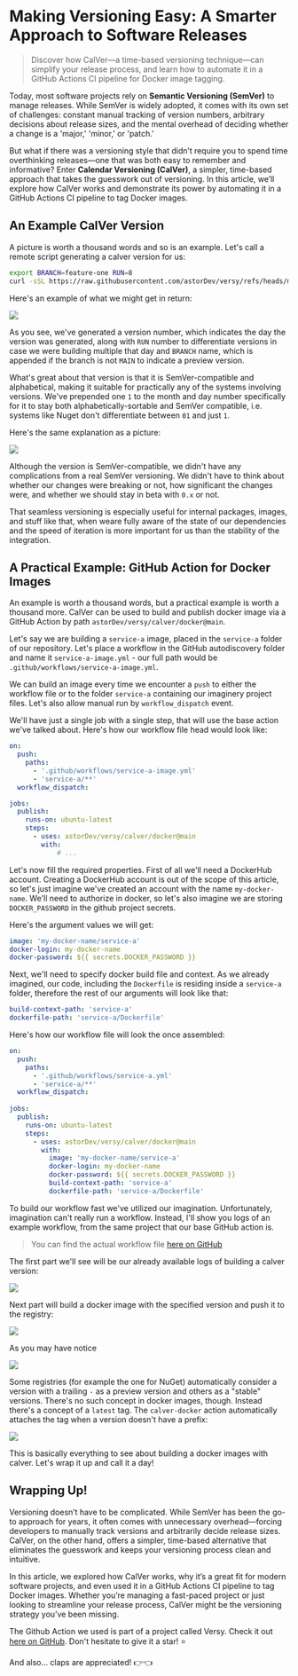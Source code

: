 # Making Versioning Easy: A Smarter Approach to Software Releases

> Discover how CalVer—a time-based versioning technique—can simplify your release process, and learn how to automate it in a GitHub Actions CI pipeline for Docker image tagging.

Today, most software projects rely on **Semantic Versioning (SemVer)** to manage releases. While SemVer is widely adopted, it comes with its own set of challenges: constant manual tracking of version numbers, arbitrary decisions about release sizes, and the mental overhead of deciding whether a change is a 'major,' 'minor,' or 'patch.'

But what if there was a versioning style that didn’t require you to spend time overthinking releases—one that was both easy to remember and informative? Enter **Calendar Versioning (CalVer)**, a simpler, time-based approach that takes the guesswork out of versioning. In this article, we’ll explore how CalVer works and demonstrate its power by automating it in a GitHub Actions CI pipeline to tag Docker images.

## An Example CalVer Version

A picture is worth a thousand words and so is an example. Let's call a remote script generating a calver version for us:

```sh
export BRANCH=feature-one RUN=8
curl -sSL https://raw.githubusercontent.com/astorDev/versy/refs/heads/main/versy | sh -s calver
```

Here's an example of what we might get in return:

![](demo-101.png)

As you see, we've generated a version number, which indicates the day the version was generated, along with `RUN` number to differentiate versions in case we were building multiple that day and `BRANCH` name, which is appended if the branch is not `MAIN` to indicate a preview version.

What's great about that version is that it is SemVer-compatible and alphabetical, making it suitable for practically any of the systems involving versions. We've prepended one `1` to the month and day number specifically for it to stay both alphabetically-sortable and SemVer compatible, i.e. systems like Nuget don't differentiate between `01` and just `1`.

Here's the same explanation as a picture:

![](calver.png)

Although the version is SemVer-compatible, we didn't have any complications from a real SemVer versioning. We didn't have to think about whether our changes were breaking or not, how significant the changes were, and whether we should stay in beta with `0.x` or not.

That seamless versioning is especially useful for internal packages, images, and stuff like that, when weare  fully aware of the state of our dependencies and the speed of iteration is more important for us than the stability of the integration.

## A Practical Example: GitHub Action for Docker Images

An example is worth a thousand words, but a practical example is worth a thousand more. CalVer can be used to build and publish docker image via a GitHub Action by path `astorDev/versy/calver/docker@main`.

Let's say we are building a `service-a` image, placed in the `service-a` folder of our repository. Let's place a workflow in the GitHub autodiscovery folder and name it `service-a-image.yml` - our full path would be `.github/workflows/service-a-image.yml`.

We can build an image every time we encounter a `push` to either the workflow file or to the folder `service-a` containing our imaginery project files. Let's also allow manual run by `workflow_dispatch` event.

We'll have just a single job with a single step, that will use the base action we've talked about. Here's how our workflow file head would look like:

```yaml
on:
  push:
    paths:
      - '.github/workflows/service-a-image.yml'
      - 'service-a/**'
  workflow_dispatch:

jobs:
  publish:
    runs-on: ubuntu-latest
    steps:
      - uses: astorDev/versy/calver/docker@main
        with:
            # ...
```

Let's now fill the required properties. First of all we'll need a DockerHub account. Creating a DockerHub account is out of the scope of this article, so let's just imagine we've created an account with the name `my-docker-name`. We'll need to authorize in docker, so let's also imagine we are storing `DOCKER_PASSWORD` in the github project secrets.

Here's the argument values we will get:

```yaml
image: 'my-docker-name/service-a'
docker-login: my-docker-name
docker-password: ${{ secrets.DOCKER_PASSWORD }}
```

Next, we'll need to specify docker build file and context. As we already imagined, our code, including the `Dockerfile` is residing inside a `service-a` folder, therefore the rest of our arguments will look like that:

```yaml
build-context-path: 'service-a'
dockerfile-path: 'service-a/Dockerfile'
```

Here's how our workflow file will look the once assembled:

```yaml
on:
  push:
    paths:
      - '.github/workflows/service-a.yml'
      - 'service-a/**'
  workflow_dispatch:
    
jobs:
  publish:
    runs-on: ubuntu-latest
    steps:
      - uses: astorDev/versy/calver/docker@main
        with:
          image: 'my-docker-name/service-a'
          docker-login: my-docker-name
          docker-password: ${{ secrets.DOCKER_PASSWORD }}
          build-context-path: 'service-a'
          dockerfile-path: 'service-a/Dockerfile'
```

To build our workflow fast we've utilized our imagination. Unfortunately, imagination can't really run a workflow. Instead, I'll show you logs of an example workflow, from the same project that our base GitHub action is.

> You can find the actual workflow file [here on GitHub](https://github.com/astorDev/versy/blob/main/.github/workflows/calver-docker.yaml)

The first part we'll see will be our already available logs of building a calver version:

![](docker-feature-part-1.png)

Next part will build a docker image with the specified version and push it to the registry:

![](docker-feature-part-2.png)

As you may have notice 

![](docker-main-part-1.png)

Some registries (for example the one for NuGet) automatically consider a version with a trailing `-` as a preview version and others as a "stable" versions. There's no such concept in docker images, though. Instead there's a concept of a `latest` tag. The `calver-docker` action automatically attaches the tag when a version doesn't have a prefix:

![](docker-main-part-2.png)

This is basically everything to see about building a docker images with calver. Let's wrap it up and call it a day!

## Wrapping Up!

Versioning doesn’t have to be complicated. While SemVer has been the go-to approach for years, it often comes with unnecessary overhead—forcing developers to manually track versions and arbitrarily decide release sizes. CalVer, on the other hand, offers a simpler, time-based alternative that eliminates the guesswork and keeps your versioning process clean and intuitive.

In this article, we explored how CalVer works, why it’s a great fit for modern software projects, and even used it in a GitHub Actions CI pipeline to tag Docker images. Whether you’re managing a fast-paced project or just looking to streamline your release process, CalVer might be the versioning strategy you’ve been missing.

The Github Action we used is part of a project called Versy. Check it out [here on GitHub](https://github.com/astorDev/versy). Don't hesitate to give it a star! ⭐

And also... claps are appreciated! 👉👈
